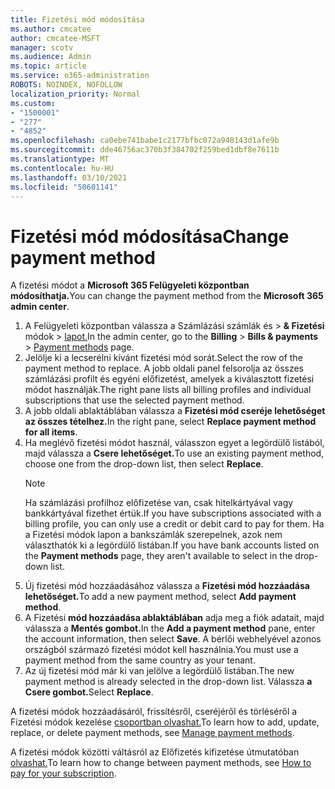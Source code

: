 ```yaml
---
title: Fizetési mód módosítása
ms.author: cmcatee
author: cmcatee-MSFT
manager: scotv
ms.audience: Admin
ms.topic: article
ms.service: o365-administration
ROBOTS: NOINDEX, NOFOLLOW
localization_priority: Normal
ms.custom:
- "1500001"
- "277"
- "4852"
ms.openlocfilehash: ca0ebe741babe1c2177bfbc072a948143d1afe9b
ms.sourcegitcommit: dde46756ac370b3f384702f259bed1dbf8e7611b
ms.translationtype: MT
ms.contentlocale: hu-HU
ms.lasthandoff: 03/10/2021
ms.locfileid: "50601141"
---
```

# <a name="change-payment-method"></a><span data-ttu-id="c350d-102">Fizetési mód módosítása</span><span class="sxs-lookup"><span data-stu-id="c350d-102">Change payment method</span></span>

<span data-ttu-id="c350d-103">A fizetési módot a **Microsoft 365 Felügyeleti központban módosíthatja.**</span><span class="sxs-lookup"><span data-stu-id="c350d-103">You can change the payment method from the **Microsoft 365 admin center**.</span></span>
  
1. <span data-ttu-id="c350d-104">A Felügyeleti központban válassza a Számlázási számlák és  >  **& Fizetési** módok  >  [lapot.](https://go.microsoft.com/fwlink/p/?linkid=2018806)</span><span class="sxs-lookup"><span data-stu-id="c350d-104">In the admin center, go to the **Billing** > **Bills & payments** > [Payment methods](https://go.microsoft.com/fwlink/p/?linkid=2018806) page.</span></span>
2. <span data-ttu-id="c350d-105">Jelölje ki a lecserélni kívánt fizetési mód sorát.</span><span class="sxs-lookup"><span data-stu-id="c350d-105">Select the row of the payment method to replace.</span></span> <span data-ttu-id="c350d-106">A jobb oldali panel felsorolja az összes számlázási profilt és egyéni előfizetést, amelyek a kiválasztott fizetési módot használják.</span><span class="sxs-lookup"><span data-stu-id="c350d-106">The right pane lists all billing profiles and individual subscriptions that use the selected payment method.</span></span>
3. <span data-ttu-id="c350d-107">A jobb oldali ablaktáblában válassza a **Fizetési mód cseréje lehetőséget az összes tételhez.**</span><span class="sxs-lookup"><span data-stu-id="c350d-107">In the right pane, select **Replace payment method for all items**.</span></span>
4. <span data-ttu-id="c350d-108">Ha meglévő fizetési módot használ, válasszon egyet a legördülő listából, majd válassza a **Csere lehetőséget.**</span><span class="sxs-lookup"><span data-stu-id="c350d-108">To use an existing payment method, choose one from the drop-down list, then select **Replace**.</span></span>
    > [!NOTE]
    > <span data-ttu-id="c350d-109">Ha számlázási profilhoz előfizetése van, csak hitelkártyával vagy bankkártyával fizethet értük.</span><span class="sxs-lookup"><span data-stu-id="c350d-109">If you have subscriptions associated with a billing profile, you can only use a credit or debit card to pay for them.</span></span> <span data-ttu-id="c350d-110">Ha a Fizetési módok  lapon a bankszámlák szerepelnek, azok nem választhatók ki a legördülő listában.</span><span class="sxs-lookup"><span data-stu-id="c350d-110">If you have bank accounts listed on the **Payment methods** page, they aren't available to select in the drop-down list.</span></span>
5. <span data-ttu-id="c350d-111">Új fizetési mód hozzáadásához válassza a **Fizetési mód hozzáadása lehetőséget.**</span><span class="sxs-lookup"><span data-stu-id="c350d-111">To add a new payment method, select **Add payment method**.</span></span>
6. <span data-ttu-id="c350d-112">A Fizetési **mód hozzáadása ablaktáblában** adja meg a fiók adatait, majd válassza a **Mentés gombot.**</span><span class="sxs-lookup"><span data-stu-id="c350d-112">In the **Add a payment method** pane, enter the account information, then select **Save**.</span></span> <span data-ttu-id="c350d-113">A bérlői webhelyével azonos országból származó fizetési módot kell használnia.</span><span class="sxs-lookup"><span data-stu-id="c350d-113">You must use a payment method from the same country as your tenant.</span></span>
7. <span data-ttu-id="c350d-114">Az új fizetési mód már ki van jelölve a legördülő listában.</span><span class="sxs-lookup"><span data-stu-id="c350d-114">The new payment method is already selected in the drop-down list.</span></span> <span data-ttu-id="c350d-115">Válassza **a Csere gombot.**</span><span class="sxs-lookup"><span data-stu-id="c350d-115">Select **Replace**.</span></span>

<span data-ttu-id="c350d-116">A fizetési módok hozzáadásáról, frissítésről, cseréjéről és törléséről a Fizetési módok kezelése [csoportban olvashat.](https://docs.microsoft.com/microsoft-365/commerce/billing-and-payments/manage-payment-methods)</span><span class="sxs-lookup"><span data-stu-id="c350d-116">To learn how to add, update, replace, or delete payment methods, see [Manage payment methods](https://docs.microsoft.com/microsoft-365/commerce/billing-and-payments/manage-payment-methods).</span></span>

<span data-ttu-id="c350d-117">A fizetési módok közötti váltásról az Előfizetés kifizetése útmutatóban [olvashat.](https://docs.microsoft.com/microsoft-365/commerce/billing-and-payments/pay-for-your-subscription)</span><span class="sxs-lookup"><span data-stu-id="c350d-117">To learn how to change between payment methods, see [How to pay for your subscription](https://docs.microsoft.com/microsoft-365/commerce/billing-and-payments/pay-for-your-subscription).</span></span>